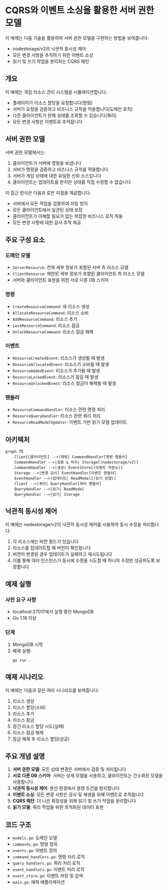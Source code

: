 # CQRS와 이벤트 소싱을 활용한 서버 권한 모델

이 예제는 다음 기술을 활용하여 서버 권한 모델을 구현하는 방법을 보여줍니다:
- nodestorage/v2의 낙관적 동시성 제어
- 모든 변경 사항을 추적하기 위한 이벤트 소싱
- 읽기 및 쓰기 작업을 분리하는 CQRS 패턴

## 개요

이 예제는 게임 리소스 관리 시스템을 시뮬레이션합니다:
- 플레이어가 리소스 할당을 요청합니다(명령)
- 서버가 요청을 검증하고 비즈니스 규칙을 적용합니다(도메인 로직)
- 다른 클라이언트가 현재 상태를 조회할 수 있습니다(쿼리)
- 모든 변경 사항은 이벤트로 추적됩니다

## 서버 권한 모델

서버 권한 모델에서는:
1. 클라이언트가 서버에 명령을 보냅니다
2. 서버가 명령을 검증하고 비즈니스 규칙을 적용합니다
3. 서버가 게임 상태에 대한 유일한 신뢰 소스입니다
4. 클라이언트는 업데이트를 받지만 상태를 직접 수정할 수 없습니다

이 접근 방식은 다음과 같은 이점을 제공합니다:
- 서버에서 모든 작업을 검증하여 치팅 방지
- 모든 클라이언트에서 일관된 상태 보장
- 클라이언트가 이해할 필요가 없는 복잡한 비즈니스 로직 허용
- 모든 변경 사항에 대한 감사 추적 제공

## 주요 구성 요소

### 도메인 모델
- `ServerResource`: 전체 세부 정보가 포함된 서버 측 리소스 모델
- `ClientResource`: 제한된 세부 정보가 포함된 클라이언트 측 리소스 모델
- 서버와 클라이언트 표현을 위한 서로 다른 DB 스키마

### 명령
- `CreateResourceCommand`: 새 리소스 생성
- `AllocateResourceCommand`: 리소스 소비
- `AddResourceCommand`: 리소스 추가
- `LockResourceCommand`: 리소스 잠금
- `UnlockResourceCommand`: 리소스 잠금 해제

### 이벤트
- `ResourceCreatedEvent`: 리소스가 생성될 때 발생
- `ResourceAllocatedEvent`: 리소스가 소비될 때 발생
- `ResourceAddedEvent`: 리소스가 추가될 때 발생
- `ResourceLockedEvent`: 리소스가 잠길 때 발생
- `ResourceUnlockedEvent`: 리소스 잠금이 해제될 때 발생

### 핸들러
- `ResourceCommandHandler`: 리소스 관련 명령 처리
- `ResourceQueryHandler`: 리소스 관련 쿼리 처리
- `ResourceReadModelUpdater`: 이벤트 기반 읽기 모델 업데이트

## 아키텍처

```mermaid
graph TD
    Client[클라이언트] -->|명령| CommandHandler[명령 핸들러]
    CommandHandler -->|검증 & 처리| Storage[(nodestorage/v2)]
    CommandHandler -->|생성| EventStore[(이벤트 저장소)]
    Storage -->|변경 감시| EventHandler[이벤트 핸들러]
    EventHandler -->|업데이트| ReadModel[(읽기 모델)]
    Client -->|쿼리| QueryHandler[쿼리 핸들러]
    QueryHandler -->|읽기| ReadModel
    QueryHandler -->|읽기| Storage
```

## 낙관적 동시성 제어

이 예제는 nodestorage/v2의 낙관적 동시성 제어를 사용하여 동시 수정을 처리합니다:
1. 각 리소스에는 버전 필드가 있습니다
2. 리소스를 업데이트할 때 버전이 확인됩니다
3. 버전이 변경된 경우 업데이트가 실패하고 재시도됩니다
4. 이를 통해 여러 인스턴스가 동시에 수정을 시도할 때 하나의 수정만 성공하도록 보장합니다

## 예제 실행

### 사전 요구 사항
- localhost:27017에서 실행 중인 MongoDB
- Go 1.18 이상

### 단계
1. MongoDB 시작
2. 예제 실행:
   ```
   go run .
   ```

## 예제 시나리오

이 예제는 다음과 같은 여러 시나리오를 보여줍니다:
1. 리소스 생성
2. 리소스 할당(소비)
3. 리소스 추가
4. 리소스 잠금
5. 잠긴 리소스 할당 시도(실패)
6. 리소스 잠금 해제
7. 잠금 해제 후 리소스 할당(성공)

## 주요 개념 설명

1. **서버 권한 모델**: 모든 상태 변경은 서버에서 검증 및 처리됩니다
2. **서로 다른 DB 스키마**: 서버는 상세 모델을 사용하고, 클라이언트는 간소화된 모델을 사용합니다
3. **낙관적 동시성 제어**: 분산 환경에서 경쟁 조건을 방지합니다
4. **이벤트 소싱**: 모든 변경 사항은 감사 및 재생을 위해 이벤트로 추적됩니다
5. **CQRS 패턴**: 더 나은 확장성을 위해 읽기 및 쓰기 작업을 분리합니다
6. **읽기 모델**: 쿼리 작업을 위한 최적화된 데이터 표현

## 코드 구조

- `models.go`: 도메인 모델
- `commands.go`: 명령 정의
- `events.go`: 이벤트 정의
- `command_handlers.go`: 명령 처리 로직
- `query_handlers.go`: 쿼리 처리 로직
- `event_handlers.go`: 이벤트 처리 로직
- `event_store.go`: 이벤트 저장 및 검색
- `main.go`: 예제 애플리케이션
